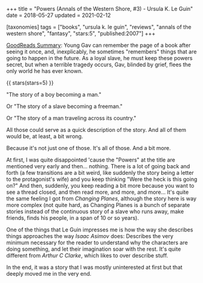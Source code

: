 +++
title = "Powers (Annals of the Western Shore, #3) - Ursula K. Le Guin"
date = 2018-05-27
updated = 2021-02-12

[taxonomies]
tags = ["books", "ursula k. le guin", "reviews", 
"annals of the western shore", "fantasy", "stars:5", "published:2007"]
+++

[GoodReads Summary](https://www.goodreads.com/book/show/68020.Powers):
Young Gav can remember the page of a book after seeing it once, and,
inexplicably, he sometimes "remembers" things that are going to happen in the
future. As a loyal slave, he must keep these powers secret, but when a
terrible tragedy occurs, Gav, blinded by grief, flees the only world he has
ever known. 

<!-- more -->

{{ stars(stars=5) }}

"The story of a boy becoming a man." 

Or "The story of a slave becoming a freeman."

Or "The story of a man traveling across its country."

All those could serve as a quick description of the story. And all of them
would be, at least, a bit wrong.

Because it's not just one of those. It's all of those. And a bit more.

At first, I was quite disappointed 'cause the "Powers" at the title are
mentioned very early and then... nothing. There is a lot of going back and
forth (a few transitions are a bit weird, like suddenly the story being a
letter to the protagonist's wife) and you keep thinking "Were the heck is this
going on?" And then, suddenly, you keep reading a bit more because you want to
see a thread closed, and then read more, and more, and more... It's quite the
same feeling I got from _Changing Planes_, although the story here is way more
complex (not quite hard, as Changing Planes is a bunch of separate stories
instead of the continuous story of a slave who runs away, make friends, finds
his people, in a span of 10 or so years).

One of the things that Le Guin impresses me is how the way she describes
things approaches the way _Isaac Asimov_ does: Describes the very minimum
necessary for the reader to understand why the characters are doing something,
and let their imagination soar with the rest. It's quite different from
_Arthur C Clarke_, which likes to over describe stuff.

In the end, it was a story that I was mostly uninterested at first but that
deeply moved me in the very end.
